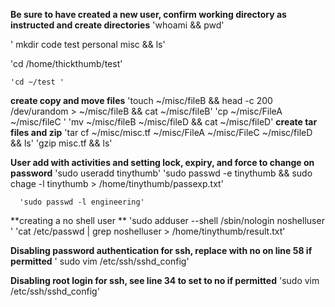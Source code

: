 **Be sure to have created a new user, confirm working directory as instructed
and create directories**
 'whoami && pwd'

 ' mkdir code test personal misc && ls'

   'cd /home/thickthumb/test'

    'cd ~/test '
    
**create copy and move files**
    'touch ~/misc/fileB && head -c 200 /dev/urandom > ~/misc/fileB && cat ~/misc/fileB'
      'cp ~/misc/FileA ~/misc/fileC '
      'mv ~/misc/fileB ~/misc/fileD && cat ~/misc/fileD'
**create tar files and zip**
      'tar cf ~/misc/misc.tf ~/misc/FileA  ~/misc/FileC ~/misc/fileD && ls'
      'gzip misc.tf && ls'

**User add with activities and setting lock, expiry, and 
force to change on password**
      'sudo useradd tinythumb'
      'sudo passwd -e tinythumb && sudo chage -l tinythumb > /home/tinythumb/passexp.txt'

      'sudo passwd -l engineering'

**creating a no shell user **
      'sudo adduser  --shell /sbin/nologin noshelluser '
      'cat /etc/passwd | grep noshelluser > /home/tinythumb/result.txt'

**Disabling password authentication for ssh, replace with no 
on line 58 if permitted**
     ' sudo vim /etc/ssh/sshd_config'

**Disabling root login for ssh, see line 34 to set to no if 
permitted**
      'sudo vim /etc/ssh/sshd_config'

